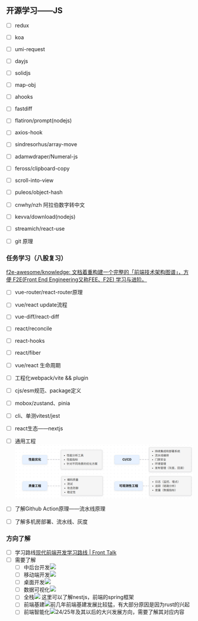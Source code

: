 

## 开源学习——JS
- [ ] redux
- [ ] koa
- [ ] umi-request
- [ ] dayjs
- [ ] solidjs
- [ ] map-obj
- [ ] ahooks
- [ ] fastdiff
- [ ] flatiron/prompt(nodejs)
- [ ] axios-hook
- [ ] sindresorhus/array-move
- [ ] adamwdraper/Numeral-js
- [ ] feross/clipboard-copy
- [ ] scroll-into-view
- [ ] puleos/object-hash
- [ ] cnwhy/nzh 阿拉伯数字转中文
- [ ] kevva/download(nodejs)
- [ ] streamich/react-use
- [ ] git 原理


### 任务学习（八股复习）
[f2e-awesome/knowledge: 文档着重构建一个完整的「前端技术架构图谱」，方便 F2E(Front End Engineering又称FEE、F2E) 学习与进阶。](https://github.com/f2e-awesome/knowledge?tab=readme-ov-file)
- [ ] vue-router/react-router原理
- [ ] vue/react update流程
- [ ] vue-diff/react-diff
- [ ] react/reconcile
- [ ] react-hooks
- [ ] react/fiber
- [ ] vue/react 生命周期
- [ ] 工程化webpack/vite && plugin
- [ ] cjs/esm规范、package定义
- [ ] mobox/zustand、pinia
- [ ] cli、单测vitest/jest
- [ ] react生态——nextjs
- [ ] 通用工程
      ![](Public%20Image/Pasted%20image%2020250512003017.png)
- [ ]  了解Github Action原理——流水线原理
- [ ] 了解多机房部署、流水线、灰度


### 方向了解
- [ ] 学习路线[现代前端开发学习路线 | Front Talk](https://front-talk.com/roadmap)
- [ ] 需要了解
	- [ ] 中后台开发![](Pasted%20image%2020250512003157.png)
	- [ ] 移动端开发![](Pasted%20image%2020250512003300.png)
	- [ ] 桌面开发![](Pasted%20image%2020250512003316.png)
	- [ ] 数据可视化![](Pasted%20image%2020250512003326.png)
	- [ ] 全栈![](Pasted%20image%2020250512003336.png) 这里可以了解nestjs，前端的spring框架
	- [ ] 前端基建![](Pasted%20image%2020250512003410.png)前几年前端基建发展比较猛，有大部分原因是因为rust的兴起
	- [ ] 前端智能化![](Pasted%20image%2020250512003456.png)24/25年及其以后的大兴发展方向，需要了解其对应内容
